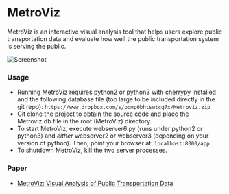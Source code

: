 # MetroViz
MetroViz is an interactive visual analysis tool that helps users explore public transportation data and evaluate how well the public transportation system is serving the public.

![Screenshot](http://i.imgur.com/PGDZESE.png)

### Usage
* Running MetroViz requires python2 or python3 with cherrypy installed and the following database file (too large to be included directly in the git repo):
`https://www.dropbox.com/s/pdmp0bhtswtcg7x/Metroviz.zip`
* Git clone the project to obtain the source code and place the Metroviz.db file in the root (MetroViz) directory.
* To start MetroViz, execute webserver6.py (runs under python2 or python3) and *either* webserver2 or webserver3 (depending on your version of python). Then, point your browser at:
`localhost:8000/app`
* To shutdown MetroViz, kill the two server processes.

### Paper
* [MetroViz: Visual Analysis of Public Transportation Data](https://arxiv.org/abs/1507.05215)
